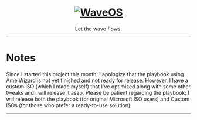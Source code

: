 <h1 align="center">
  <a href="https:/github.com/khuza08/WaveOS" target="_blank"><img src="https://github.com/khuza08/wavekit/blob/main/banner/bannerv1.png" alt="WaveOS"></a>
</h1>

<p align="center">Let the wave flows.</p>

---
<h1>Notes</h1>

<p>
Since I started this project this month, I apologize that the playbook using Ame Wizard is not yet finished and not ready for release. However, I have a custom ISO (which I made myself) that I've optimized along with some other tweaks and i will release it asap. Please be patient regarding the playbook; I will release both the playbook (for original Microsoft ISO users) and Custom ISOs (for those who prefer a ready-to-use solution).
</p>

---

